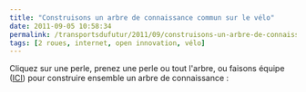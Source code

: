 ```yaml
---
title: "Construisons un arbre de connaissance commun sur le vélo"
date: 2011-09-05 10:58:34
permalink: /transportsdufutur/2011/09/construisons-un-arbre-de-connaissance-commun-sur-le-velo.html
tags: [2 roues, internet, open innovation, vélo]
---
```


<p>Cliquez sur une perle, prenez une perle ou tout l'arbre, ou faisons équipe (<a href="http://pear.ly/RENj" target="_blank">ICI</a>) pour construire ensemble un arbre de connaissance :</p> <p>        </p>
